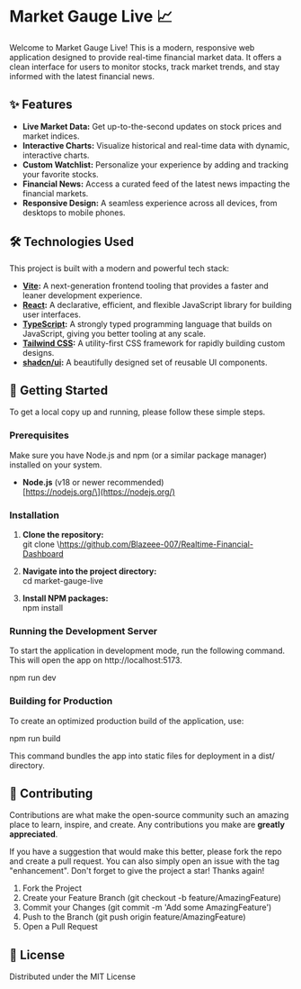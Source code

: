 # **Market Gauge Live 📈**

Welcome to Market Gauge Live\! This is a modern, responsive web application designed to provide real-time financial market data. It offers a clean interface for users to monitor stocks, track market trends, and stay informed with the latest financial news.

## **✨ Features**

* **Live Market Data:** Get up-to-the-second updates on stock prices and market indices.  
* **Interactive Charts:** Visualize historical and real-time data with dynamic, interactive charts.  
* **Custom Watchlist:** Personalize your experience by adding and tracking your favorite stocks.  
* **Financial News:** Access a curated feed of the latest news impacting the financial markets.  
* **Responsive Design:** A seamless experience across all devices, from desktops to mobile phones.

## **🛠️ Technologies Used**

This project is built with a modern and powerful tech stack:

* [**Vite**](https://vitejs.dev/)**:** A next-generation frontend tooling that provides a faster and leaner development experience.  
* [**React**](https://react.dev/)**:** A declarative, efficient, and flexible JavaScript library for building user interfaces.  
* [**TypeScript**](https://www.typescriptlang.org/)**:** A strongly typed programming language that builds on JavaScript, giving you better tooling at any scale.  
* [**Tailwind CSS**](https://tailwindcss.com/)**:** A utility-first CSS framework for rapidly building custom designs.  
* [**shadcn/ui**](https://ui.shadcn.com/)**:** A beautifully designed set of reusable UI components.

## **🚀 Getting Started**

To get a local copy up and running, please follow these simple steps.

### **Prerequisites**

Make sure you have Node.js and npm (or a similar package manager) installed on your system.

* **Node.js** (v18 or newer recommended)  
  \[https://nodejs.org/\](https://nodejs.org/)

### **Installation**

1. **Clone the repository:**  
   git clone \https://github.com/Blazeee-007/Realtime-Financial-Dashboard

2. **Navigate into the project directory:**  
   cd market-gauge-live

3. **Install NPM packages:**  
   npm install

### **Running the Development Server**

To start the application in development mode, run the following command. This will open the app on http://localhost:5173.

npm run dev

### **Building for Production**

To create an optimized production build of the application, use:

npm run build

This command bundles the app into static files for deployment in a dist/ directory.

## **🤝 Contributing**

Contributions are what make the open-source community such an amazing place to learn, inspire, and create. Any contributions you make are **greatly appreciated**.

If you have a suggestion that would make this better, please fork the repo and create a pull request. You can also simply open an issue with the tag "enhancement". Don't forget to give the project a star\! Thanks again\!

1. Fork the Project  
2. Create your Feature Branch (git checkout \-b feature/AmazingFeature)  
3. Commit your Changes (git commit \-m 'Add some AmazingFeature')  
4. Push to the Branch (git push origin feature/AmazingFeature)  
5. Open a Pull Request

## **📜 License**

Distributed under the MIT License
